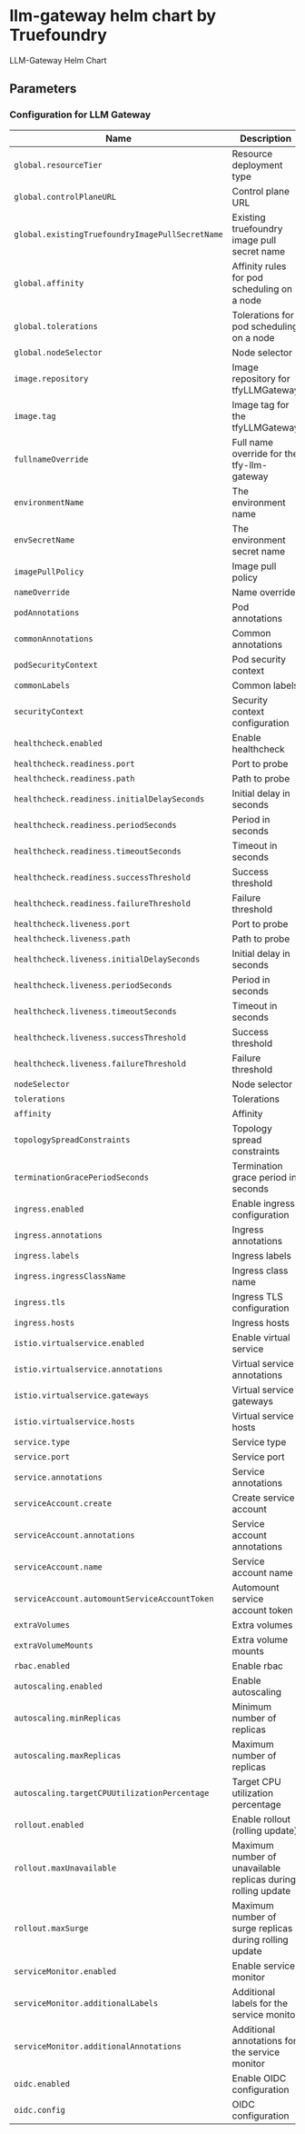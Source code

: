 # llm-gateway helm chart by Truefoundry
LLM-Gateway Helm Chart 

## Parameters

### Configuration for LLM Gateway

| Name                                            | Description                                                  | Value                                             |
| ----------------------------------------------- | ------------------------------------------------------------ | ------------------------------------------------- |
| `global.resourceTier`                           | Resource deployment type                                     | `medium`                                          |
| `global.controlPlaneURL`                        | Control plane URL                                            | `""`                                              |
| `global.existingTruefoundryImagePullSecretName` | Existing truefoundry image pull secret name                  | `""`                                              |
| `global.affinity`                               | Affinity rules for pod scheduling on a node                  | `{}`                                              |
| `global.tolerations`                            | Tolerations for pod scheduling on a node                     | `[]`                                              |
| `global.nodeSelector`                           | Node selector                                                | `{}`                                              |
| `image.repository`                              | Image repository for tfyLLMGateway                           | `tfy.jfrog.io/tfy-private-images/tfy-llm-gateway` |
| `image.tag`                                     | Image tag for the tfyLLMGateway                              | `0e233bddc31b72bc2b7695df36006019090776f2`        |
| `fullnameOverride`                              | Full name override for the tfy-llm-gateway                   | `""`                                              |
| `environmentName`                               | The environment name                                         | `default`                                         |
| `envSecretName`                                 | The environment secret name                                  | `tfy-llm-gateway-env-secret`                      |
| `imagePullPolicy`                               | Image pull policy                                            | `IfNotPresent`                                    |
| `nameOverride`                                  | Name override                                                | `""`                                              |
| `podAnnotations`                                | Pod annotations                                              | `{}`                                              |
| `commonAnnotations`                             | Common annotations                                           | `{}`                                              |
| `podSecurityContext`                            | Pod security context                                         | `{}`                                              |
| `commonLabels`                                  | Common labels                                                | `{}`                                              |
| `securityContext`                               | Security context configuration                               | `{}`                                              |
| `healthcheck.enabled`                           | Enable healthcheck                                           | `true`                                            |
| `healthcheck.readiness.port`                    | Port to probe                                                | `8787`                                            |
| `healthcheck.readiness.path`                    | Path to probe                                                | `/`                                               |
| `healthcheck.readiness.initialDelaySeconds`     | Initial delay in seconds                                     | `30`                                              |
| `healthcheck.readiness.periodSeconds`           | Period in seconds                                            | `10`                                              |
| `healthcheck.readiness.timeoutSeconds`          | Timeout in seconds                                           | `1`                                               |
| `healthcheck.readiness.successThreshold`        | Success threshold                                            | `1`                                               |
| `healthcheck.readiness.failureThreshold`        | Failure threshold                                            | `3`                                               |
| `healthcheck.liveness.port`                     | Port to probe                                                | `8787`                                            |
| `healthcheck.liveness.path`                     | Path to probe                                                | `/`                                               |
| `healthcheck.liveness.initialDelaySeconds`      | Initial delay in seconds                                     | `600`                                             |
| `healthcheck.liveness.periodSeconds`            | Period in seconds                                            | `10`                                              |
| `healthcheck.liveness.timeoutSeconds`           | Timeout in seconds                                           | `1`                                               |
| `healthcheck.liveness.successThreshold`         | Success threshold                                            | `1`                                               |
| `healthcheck.liveness.failureThreshold`         | Failure threshold                                            | `3`                                               |
| `nodeSelector`                                  | Node selector                                                | `{}`                                              |
| `tolerations`                                   | Tolerations                                                  | `[]`                                              |
| `affinity`                                      | Affinity                                                     | `{}`                                              |
| `topologySpreadConstraints`                     | Topology spread constraints                                  | `{}`                                              |
| `terminationGracePeriodSeconds`                 | Termination grace period in seconds                          | `120`                                             |
| `ingress.enabled`                               | Enable ingress configuration                                 | `false`                                           |
| `ingress.annotations`                           | Ingress annotations                                          | `{}`                                              |
| `ingress.labels`                                | Ingress labels                                               | `{}`                                              |
| `ingress.ingressClassName`                      | Ingress class name                                           | `istio`                                           |
| `ingress.tls`                                   | Ingress TLS configuration                                    | `[]`                                              |
| `ingress.hosts`                                 | Ingress hosts                                                | `[]`                                              |
| `istio.virtualservice.enabled`                  | Enable virtual service                                       | `false`                                           |
| `istio.virtualservice.annotations`              | Virtual service annotations                                  | `{}`                                              |
| `istio.virtualservice.gateways`                 | Virtual service gateways                                     | `[]`                                              |
| `istio.virtualservice.hosts`                    | Virtual service hosts                                        | `[]`                                              |
| `service.type`                                  | Service type                                                 | `ClusterIP`                                       |
| `service.port`                                  | Service port                                                 | `8787`                                            |
| `service.annotations`                           | Service annotations                                          | `{}`                                              |
| `serviceAccount.create`                         | Create service account                                       | `true`                                            |
| `serviceAccount.annotations`                    | Service account annotations                                  | `{}`                                              |
| `serviceAccount.name`                           | Service account name                                         | `tfy-llm-gateway`                                 |
| `serviceAccount.automountServiceAccountToken`   | Automount service account token                              | `true`                                            |
| `extraVolumes`                                  | Extra volumes                                                | `[]`                                              |
| `extraVolumeMounts`                             | Extra volume mounts                                          | `[]`                                              |
| `rbac.enabled`                                  | Enable rbac                                                  | `true`                                            |
| `autoscaling.enabled`                           | Enable autoscaling                                           | `true`                                            |
| `autoscaling.minReplicas`                       | Minimum number of replicas                                   | `3`                                               |
| `autoscaling.maxReplicas`                       | Maximum number of replicas                                   | `100`                                             |
| `autoscaling.targetCPUUtilizationPercentage`    | Target CPU utilization percentage                            | `60`                                              |
| `rollout.enabled`                               | Enable rollout (rolling update)                              | `true`                                            |
| `rollout.maxUnavailable`                        | Maximum number of unavailable replicas during rolling update | `0`                                               |
| `rollout.maxSurge`                              | Maximum number of surge replicas during rolling update       | `100%`                                            |
| `serviceMonitor.enabled`                        | Enable service monitor                                       | `true`                                            |
| `serviceMonitor.additionalLabels`               | Additional labels for the service monitor                    | `{}`                                              |
| `serviceMonitor.additionalAnnotations`          | Additional annotations for the service monitor               | `{}`                                              |
| `oidc.enabled`                                  | Enable OIDC configuration                                    | `false`                                           |
| `oidc.config`                                   | OIDC configuration                                           | `{}`                                              |
